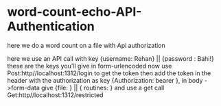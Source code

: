 # word-count-echo-API-Authentication
here we do a word count on a file with Api authorization 




here we use an API call with key {username: Rehan} || {password : Bahi!} these are the keys you'll give in form-urlencoded 
now use Post:http//localhost:1312/login to get the token 
then add the token in the header with the authorization as key {Authorization: bearer <token>}, in body ->form-data give {file: <your-file>} || { routines: <no-of-routines>} and use a get call Get:http//localhost:1312/restricted 
